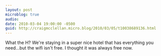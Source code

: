 ```yaml
---
layout: post
microblog: true
audio: 
date: 2010-03-04 19:00:00 -0500
guid: http://craigmcclellan.micro.blog/2010/03/05/t10038689136.html
---
```

What the H? We're staying in a super nice hotel that has everything you need...but the wifi isn't free. I thought it was always free now.
